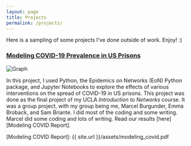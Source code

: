 ```yaml
---
layout: page
title: Projects
permalink: /projects/
---
```

Here is a sampling of some projects I've done outside of work. Enjoy! :)

### [Modeling COVID-19 Prevalence in US Prisons][Modeling COVID]
![Graph](/assets/modeling-covid-graph.png)

In this project, I used Python, the Epidemics on Networks (EoN) Python package, and Jupyter Notebooks to
explore the effects of various interventions on the spread of COVID-19 in US prisons. This project was 
done as the final project of my UCLA *Introduction to Networks* course. It was a group project, with my 
group being me, Marcel Burgunder, Emma Broback, and Sam Briante. I did most of the coding and some 
writing. Marcel did some coding and lots of writing. Read our results [here][Modeling COVID Report].

[Modeling COVID]:        https://github.com/bwolfson97/UCLA-Networks-Final-Project
[Modeling COVID Report]: {{ site.url }}/assets/modeling_covid.pdf
